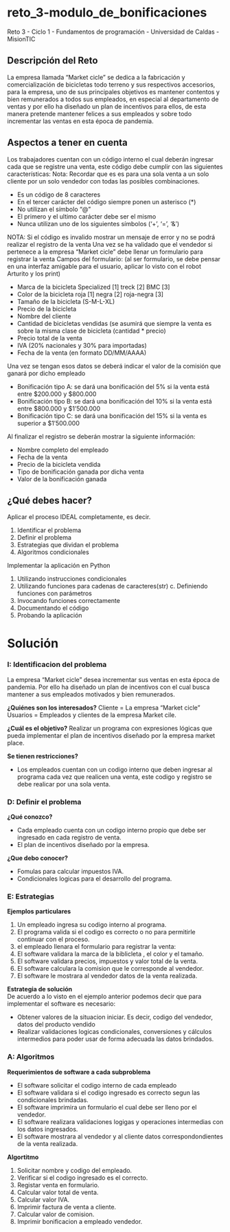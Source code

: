 # reto_3-modulo_de_bonificaciones
Reto 3 - Ciclo 1 - Fundamentos de programación - Universidad de Caldas - MisionTIC 

## Descripción del Reto
La empresa llamada “Market cicle” se dedica a la fabricación y comercialización de bicicletas todo terreno y sus respectivos accesorios, para la empresa, uno de sus principales objetivos es mantener contentos y bien remunerados a todos sus empleados, en especial al departamento de ventas y por ello ha diseñado un plan de incentivos para ellos, de esta manera pretende mantener felices a sus empleados y sobre todo incrementar las ventas en esta época de pandemia.

## Aspectos a tener en cuenta
Los trabajadores cuentan con un código interno el cual deberán ingresar cada que se registre una venta, este código debe cumplir con las siguientes características:
Nota: Recordar que es es para una sola venta a un solo cliente por un solo vendedor con todas las posibles combinaciones.

- Es un código de 8 caracteres
- En el tercer carácter del código siempre ponen un asterisco (*)
- No utilizan el símbolo “@”
- El primero y el ultimo carácter debe ser el mismo
- Nunca utilizan uno de los siguientes símbolos (‘+’, ‘=’, ‘&’)

NOTA: Si el código es invalido mostrar un mensaje de error y no se podrá realizar el registro de la venta
Una vez se ha validado que el vendedor si pertenece a la empresa “Market cicle” debe llenar un formulario para registrar la venta
Campos del formulario: (al ser formulario, se debe pensar en una interfaz amigable para el usuario, aplicar lo visto con el robot Arturito y los print)

- Marca de la bicicleta Specialized [1] treck [2] BMC [3]
- Color de la bicicleta roja [1] negra [2] roja-negra [3]
- Tamaño de la bicicleta (S-M-L-XL)
- Precio de la bicicleta
- Nombre del cliente
- Cantidad de bicicletas vendidas (se asumirá que siempre la venta es sobre la
misma clase de bicicleta (cantidad * precio)
- Precio total de la venta
- IVA (20% nacionales y 30% para importadas)
- Fecha de la venta (en formato DD/MM/AAAA)

Una vez se tengan esos datos se deberá indicar el valor de la comisión que ganará por dicho empleado

- Bonificación tipo A: se dará una bonificación del 5% si la venta está entre $200.000 y $800.000
- Bonificación tipo B: se dará una bonificación del 10% si la venta está entre $800.000 y $1’500.000
- Bonificación tipo C: se dará una bonificación del 15% si la venta es superior a $1’500.000

Al finalizar el registro se deberán mostrar la siguiente información:
- Nombre completo del empleado
- Fecha de la venta
- Precio de la bicicleta vendida
- Tipo de bonificación ganada por dicha venta
- Valor de la bonificación ganada

## ¿Qué debes hacer?
Aplicar el proceso IDEAL completamente, es decir. 
1. Identificar el problema
2. Definir el problema
3. Estrategias que dividan el problema 
4. Algoritmos condicionales

Implementar la aplicación en Python
1. Utilizando instrucciones condicionales
2. Utilizando funciones para cadenas de caracteres(str) c. Definiendo funciones con parámetros
3. Invocando funciones correctamente
4. Documentando el código
5. Probando la aplicación

# Solución

### I: Identificacion del problema 

La empresa “Market cicle” desea incrementar sus ventas en esta época de pandemia. Por ello ha diseñado un plan de incentivos con el cual busca mantener a sus empleados motivados y bien remunerados.

**¿Quiénes son los interesados?**
Cliente = La empresa “Market cicle”
Usuarios = Empleados y clientes de la empresa Market cile.

**¿Cuál es el objetivo?**
Realizar un programa con expresiones lógicas que pueda implementar el plan de incentivos diseñado por la empresa market place.

**Se tienen restricciones?**
- Los empleados cuentan con un codigo interno que deben ingresar al programa cada vez que realicen una venta, este codigo y registro se debe realicar por una sola venta.

### D: Definir el problema

**¿Qué conozco?**
- Cada empleado cuenta con un codigo interno propio que debe ser ingresado en cada registro de venta.
- El plan de incentivos diseñado por la empresa.

**¿Que debo conocer?**
- Fomulas para calcular impuestos IVA.
- Condicionales logicas para el desarrollo del programa.

### E: Estrategias

**Ejemplos particulares**
1. Un empleado ingresa su codigo interno al programa.
2. El programa valida si el codigo es correcto o no para permitirle continuar con el proceso.
3. el empleado llenara el formulario para registrar la venta:
4. El software validara la marca de la biblicleta , el color y el tamaño.
5. El software validara precios, impuestos y valor total de la venta.
6. El software calculara la comision que le corresponde al vendedor.
7. El software le mostrara al vendedor datos de la venta realizada.

**Estrategia de solución**  
De acuerdo a lo visto en el ejemplo anterior podemos decir que para implementar el software es necesario:
- Obtener valores de la situacion iniciar. Es decir, codigo del vendedor, datos del producto vendido
- Realizar validaciones logicas condicionales, conversiones y cálculos intermedios para poder usar de forma adecuada las datos brindados.

### A: Algoritmos

**Requerimientos de software a cada subproblema**
- El software solicitar el codigo interno de cada empleado
- El software validara si el codigo ingresado es correcto segun las condicionales brindadas.
- El software imprimira un formulario el cual debe ser lleno por el vendedor.
- El software realizara validaciones logigas y operaciones intermedias con los datos ingresados.
- El software mostrara al vendedor y al cliente datos correspondondientes  de la venta realizada.

**Algortitmo**
1. Solicitar nombre y codigo del empleado.
2. Verificar si el codigo ingresado es el correcto.
3. Registar venta en formulario.
4. Calcular valor total de venta.
5. Calcular valor IVA.
6. Imprimir factura de venta a cliente.
7. Calcular valor de comision.
8. Imprimir bonificacion a empleado vendedor.







